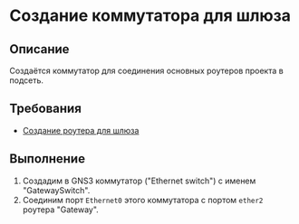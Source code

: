 # Создание коммутатора для шлюза

## Описание

Создаётся коммутатор для соединения основных роутеров проекта в подсеть.

## Требования

* [Создание роутера для шлюза](gateway.md)

## Выполнение

1. Создадим в GNS3 коммутатор ("Ethernet switch") с именем "GatewaySwitch".
2. Соединим порт `Ethernet0` этого коммутатора с портом `ether2` роутера "Gateway".
